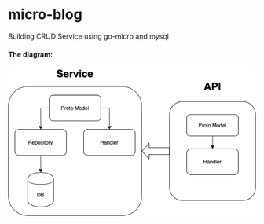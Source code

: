 # micro-blog
Building CRUD Service using go-micro and mysql


#### The diagram:

![micro blog architecture](https://github.com/whuangz/micro-blog/blob/master/diagrams.png)
